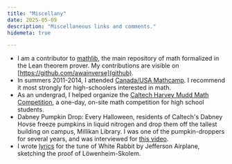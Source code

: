 ```yaml
---
title: "Miscellany"
date: 2025-05-09
description: "Miscellaneous links and comments."
hidemeta: true

---
```


- I am a contributor to [mathlib](https://leanprover-community.github.io/), the main repository of math formalized in the Lean theorem prover. My contributions are visible on [https://github.com/awainverse](github).
- In summers 2011-2014, I attended [Canada/USA Mathcamp](https://www.mathcamp.org/). I recommend it most strongly for high-schoolers interested in math.
- As an undergrad, I helped organize the [Caltech Harvey Mudd Math Competition](http://chmmc.caltech.edu/), a one-day, on-site math competition for high school students.
- Dabney Pumpkin Drop: Every Halloween, residents of Caltech's Dabney Hovse freeze pumpkins in liquid nitrogen and drop them off the tallest building on campus, Millikan Library. I was one of the pumpkin-droppers for several years, and was interviewed for [this video](https://www.youtube.com/watch?v=NGKYOG98j7M).
- I wrote [lyrics](whiterabbit) for the tune of White Rabbit by Jefferson Airplane, sketching the proof of Löwenheim-Skolem.